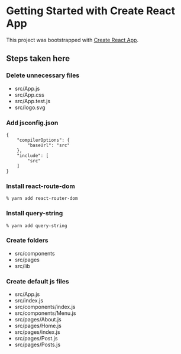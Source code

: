 # Getting Started with Create React App

This project was bootstrapped with [Create React App](https://github.com/facebook/create-react-app).

## Steps taken here

### Delete unnecessary files
* src/App.js
* src/App.css
* src/App.test.js
* src/logo.svg

### Add jsconfig.json
```
{
    "compilerOptions": {
        "baseUrl": "src"
    },
    "include": [
        "src"
    ]
}
```

### Install react-route-dom 
```
% yarn add react-router-dom
```

### Install query-string
```
% yarn add query-string
```

### Create folders
* src/components
* src/pages
* src/lib

### Create default js files
* src/App.js
* src/index.js
* src/components/index.js
* src/components/Menu.js
* src/pages/About.js
* src/pages/Home.js
* src/pages/index.js
* src/pages/Post.js
* src/pages/Posts.js
